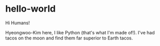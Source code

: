 # hello-world

Hi Humans!

Hyeongwoo-Kim here, I like Python (that's what I'm made of!).
I've had tacos on the moon and find them far superior to Earth tacos.
